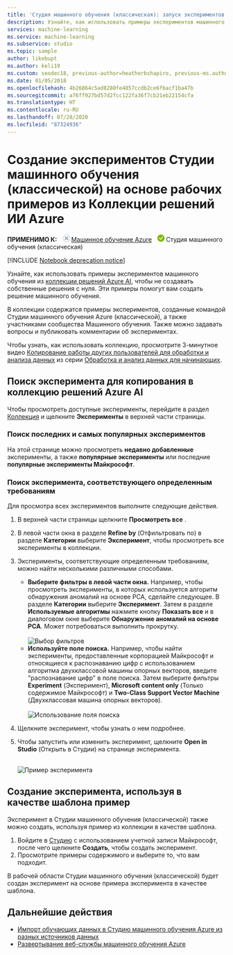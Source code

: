 ```yaml
---
title: 'Студия машинного обучения (классическая): запуск экспериментов из примеров — Azure'
description: Узнайте, как использовать примеры экспериментов машинного обучения для создания новых экспериментов с использованием Коллекции решений ИИ Azure и Студии машинного обучения Azure (классической).
services: machine-learning
ms.service: machine-learning
ms.subservice: studio
ms.topic: sample
author: likebupt
ms.author: keli19
ms.custom: seodec18, previous-author=heatherbshapiro, previous-ms.author=hshapiro
ms.date: 01/05/2018
ms.openlocfilehash: 4b26864c5ad8280fe4857ccdb2ce6fbacf1ba47b
ms.sourcegitcommit: a76ff927bd57d2fcc122fa36f7cb21eb22154cfa
ms.translationtype: HT
ms.contentlocale: ru-RU
ms.lasthandoff: 07/28/2020
ms.locfileid: "87324936"
---
```

# <a name="create-azure-machine-learning-studio-classic-experiments-from-working-examples-in-azure-ai-gallery"></a>Создание экспериментов Студии машинного обучения (классической) на основе рабочих примеров из Коллекции решений ИИ Azure

**ПРИМЕНИМО К:** ![нет](../../../includes/media/aml-applies-to-skus/no.png)[Машинное обучение Azure](../overview-what-is-azure-ml.md) ![да](../../../includes/media/aml-applies-to-skus/yes.png)Студия машинного обучения (классическая) 


[!INCLUDE [Notebook deprecation notice](../../../includes/aml-studio-notebook-notice.md)]

Узнайте, как использовать примеры экспериментов машинного обучения из [коллекции решений Azure AI](https://gallery.azure.ai/), чтобы не создавать собственные решения с нуля. Эти примеры помогут вам создать решение машинного обучения.

В коллекции содержатся примеры экспериментов, созданные командой Студии машинного обучения Azure (классической), а также участниками сообщества Машинного обучения. Также можно задавать вопросы и публиковать комментарии об экспериментах.

Чтобы узнать, как использовать коллекцию, просмотрите 3-минутное видео [Копирование работы других пользователей для обработки и анализа данных](data-science-for-beginners-copy-other-peoples-work-to-do-data-science.md) из серии [Обработка и анализ данных для начинающих](data-science-for-beginners-the-5-questions-data-science-answers.md).



## <a name="find-an-experiment-to-copy-in-azure-ai-gallery"></a>Поиск эксперимента для копирования в коллекцию решений Azure AI
Чтобы просмотреть доступные эксперименты, перейдите в раздел [Коллекция](https://gallery.azure.ai/) и щелкните **Эксперименты** в верхней части страницы.

### <a name="find-the-newest-or-most-popular-experiments"></a>Поиск последних и самых популярных экспериментов
На этой странице можно просмотреть **недавно добавленные** эксперименты, а также **популярные эксперименты** или последние **популярные эксперименты Майкрософт**.

### <a name="look-for-an-experiment-that-meets-specific-requirements"></a>Поиск эксперимента, соответствующего определенным требованиям
Для просмотра всех экспериментов выполните следующие действия.

1. В верхней части страницы щелкните **Просмотреть все** .
2. В левой части окна в разделе **Refine by** (Отфильтровать по) в разделе **Категории** выберите **Эксперимент**, чтобы просмотреть все эксперименты в коллекции.
3. Эксперименты, соответствующие определенным требованиям, можно найти несколькими различными способами.
   * **Выберите фильтры в левой части окна.** Например, чтобы просмотреть эксперименты, в которых используется алгоритм обнаружения аномалий на основе PCA, сделайте следующее. В разделе **Категории** выберите **Эксперимент**. Затем в разделе **Используемые алгоритмы** нажмите кнопку **Показать все** и в диалоговом окне выберите **Обнаружение аномалий на основе PCA**. Может потребоваться выполнить прокрутку.<br></br>
     ![Выбор фильтров](./media/sample-experiments/choose-an-algorithm.png)
   * **Используйте поле поиска.** Например, чтобы найти эксперименты, предоставленные корпорацией Майкрософт и относящиеся к распознаванию цифр с использованием алгоритма двухклассовой машины опорных векторов, введите "распознавание цифр" в поле поиска. Затем выберите фильтры **Experiment** (Эксперимент), **Microsoft content only** (Только содержимое Майкрософт) и **Two-Class Support Vector Machine** (Двухклассовая машина опорных векторов).<br></br>
     ![Использование поля поиска](./media/sample-experiments/search-for-experiments.png)
4. Щелкните эксперимент, чтобы узнать о нем подробнее.
5. Чтобы запустить или изменить эксперимент, щелкните **Open in Studio** (Открыть в Студии) на странице эксперимента. <br></br>

    ![Пример эксперимента](./media/sample-experiments/example-experiment.png)

## <a name="create-a-new-experiment-using-an-example-as-a-template"></a>Создание эксперимента, используя в качестве шаблона пример
Эксперимент в Студии машинного обучения (классической) также можно создать, используя пример из коллекции в качестве шаблона.

1. Войдите в [Студию](https://studio.azureml.net) с использованием учетной записи Майкрософт, после чего щелкните **Создать**, чтобы создать эксперимент.
2. Просмотрите примеры содержимого и выберите то, что вам подходит.

В рабочей области Студии машинного обучения (классической) будет создан эксперимент на основе примера эксперимента в качестве шаблона.

## <a name="next-steps"></a>Дальнейшие действия
* [Импорт обучающих данных в Студию машинного обучения Azure из разных источников данных](import-data.md)
* [Развертывание веб-службы машинного обучения Azure](deploy-a-machine-learning-web-service.md)
